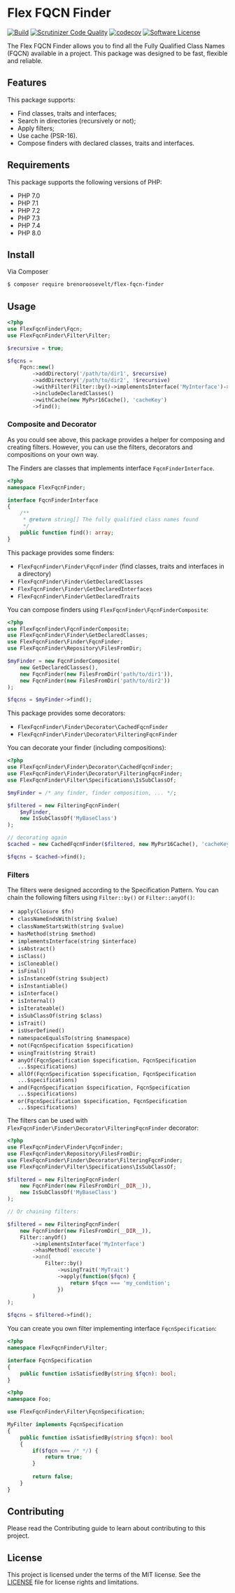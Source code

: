 # Flex FQCN Finder
[![Build](https://github.com/brenoroosevelt/flex-fqcn-finder/actions/workflows/ci.yml/badge.svg)](https://github.com/brenoroosevelt/oni-bus/actions/workflows/ci.yml)
[![Scrutinizer Code Quality](https://scrutinizer-ci.com/g/brenoroosevelt/flex-fqcn-finder/badges/quality-score.png?b=main)](https://scrutinizer-ci.com/g/brenoroosevelt/flex-fqcn-finder/?branch=main)
[![codecov](https://codecov.io/gh/brenoroosevelt/flex-fqcn-finder/branch/main/graph/badge.svg?token=S1QBA18IBX)](https://codecov.io/gh/brenoroosevelt/flex-fqcn-finder)
[![Software License](https://img.shields.io/badge/license-MIT-brightgreen.svg?style=flat)](LICENSE.md)

The Flex FQCN Finder allows you to find all the Fully Qualified Class Names (FQCN) available in a project. This package was designed to be fast, flexible and reliable.
## Features

This package supports:

- Find classes, traits and interfaces;
- Search in directories (recursively or not);
- Apply filters;
- Use cache (PSR-16).
- Compose finders with declared classes, traits and interfaces. 

## Requirements

This package supports the following versions of PHP:

* PHP 7.0
* PHP 7.1
* PHP 7.2
* PHP 7.3
* PHP 7.4
* PHP 8.0

## Install

Via Composer

``` bash
$ composer require brenoroosevelt/flex-fqcn-finder
```
## Usage

```php
<?php
use FlexFqcnFinder\Fqcn;
use FlexFqcnFinder\Filter\Filter;

$recursive = true;

$fqcns = 
    Fqcn::new()
        ->addDirectory('/path/to/dir1', $recursive)
        ->addDirectory('/path/to/dir2', !$recursive)
        ->withFilter(Filter::by()->implementsInterface('MyInterface')->hasMethod('method'))
        ->includeDeclaredClasses()
        ->withCache(new MyPsr16Cache(), 'cacheKey')
        ->find();
```

### Composite and Decorator

As you could see above, this package provides a helper for composing and creating filters. However, you can use the filters, decorators and compositions on your own way.

The Finders are classes that implements interface `FqcnFinderInterface`.
```php
<?php
namespace FlexFqcnFinder;

interface FqcnFinderInterface
{
    /**
     * @return string[] The fully qualified class names found
     */
    public function find(): array;
}
```
This package provides some finders:
* `FlexFqcnFinder\Finder\FqcnFinder` (find classes, traits and interfaces in a directory)
* `FlexFqcnFinder\Finder\GetDeclaredClasses`
* `FlexFqcnFinder\Finder\GetDeclaredInterfaces`
* `FlexFqcnFinder\Finder\GetDeclaredTraits`

You can compose finders using `FlexFqcnFinder\FqcnFinderComposite`:
```php
<?php
use FlexFqcnFinder\FqcnFinderComposite;
use FlexFqcnFinder\Finder\GetDeclaredClasses;
use FlexFqcnFinder\Finder\FqcnFinder;
use FlexFqcnFinder\Repository\FilesFromDir;

$myFinder = new FqcnFinderComposite(
    new GetDeclaredClasses(),
    new FqcnFinder(new FilesFromDir('path/to/dir1')),
    new FqcnFinder(new FilesFromDir('path/to/dir2'))
);

$fqcns = $myFinder->find();
```

This package provides some decorators: 
* `FlexFqcnFinder\Finder\Decorator\CachedFqcnFinder`
* `FlexFqcnFinder\Finder\Decorator\FilteringFqcnFinder`

You can decorate your finder (including compositions):
```php
<?php
use FlexFqcnFinder\Finder\Decorator\CachedFqcnFinder;
use FlexFqcnFinder\Finder\Decorator\FilteringFqcnFinder;
use FlexFqcnFinder\Filter\Specifications\IsSubClassOf;

$myFinder = /* any finder, finder composition, ... */;

$filtered = new FilteringFqcnFinder(
    $myFinder,
    new IsSubClassOf('MyBaseClass')
);

// decorating again
$cached = new CachedFqcnFinder($filtered, new MyPsr16Cache(), 'cacheKey');

$fqcns = $cached->find();
```

### Filters
The filters were designed according to the Specification Pattern. You can chain the following filters using `Filter::by()` or `Filter::anyOf()`:

* `apply(Closure $fn)`
* `classNameEndsWith(string $value)`
* `classNameStartsWith(string $value)`
* `hasMethod(string $method)`
* `implementsInterface(string $interface)`
* `isAbstract()`
* `isClass()`
* `isCloneable()`
* `isFinal()`
* `isInstanceOf(string $subject)`
* `isInstantiable()`
* `isInterface()`
* `isInternal()`
* `isIterateable()`
* `isSubClassOf(string $class)`
* `isTrait()`
* `isUserDefined()`
* `namespaceEqualsTo(string $namespace)`
* `not(FqcnSpecification $specification)`
* `usingTrait(string $trait)`
* `anyOf(FqcnSpecification $specification, FqcnSpecification ...$specifications)`
* `allOf(FqcnSpecification $specification, FqcnSpecification ...$specifications)`
* `and(FqcnSpecification $specification, FqcnSpecification ...$specifications)`
* `or(FqcnSpecification $specification, FqcnSpecification ...$specifications)`

The filters can be used with `FlexFqcnFinder\Finder\Decorator\FilteringFqcnFinder` decorator:

```php
<?php
use FlexFqcnFinder\Finder\FqcnFinder;
use FlexFqcnFinder\Repository\FilesFromDir;
use FlexFqcnFinder\Finder\Decorator\FilteringFqcnFinder;
use FlexFqcnFinder\Filter\Specifications\IsSubClassOf;

$filtered = new FilteringFqcnFinder(
    new FqcnFinder(new FilesFromDir(__DIR__)),
    new IsSubClassOf('MyBaseClass')
);

// Or chaining filters:

$filtered = new FilteringFqcnFinder(
    new FqcnFinder(new FilesFromDir(__DIR__)),
    Filter::anyOf()
        ->implementsInterface('MyInterface')
        ->hasMethod('execute')
        ->and(
            Filter::by()
                ->usingTrait('MyTrait')
                ->apply(function($fqcn) {
                    return $fqcn === 'my_condition';
                })
        )
);

$fqcns = $filtered->find();
```

You can create you own filter implementing interface `FqcnSpecification`:

```php
<?php
namespace FlexFqcnFinder\Filter;

interface FqcnSpecification
{
    public function isSatisfiedBy(string $fqcn): bool;
}
```

```php
<?php
namespace Foo;

use FlexFqcnFinder\Filter\FqcnSpecification;

MyFilter implements FqcnSpecification
{
    public function isSatisfiedBy(string $fqcn): bool
    {
        if($fqcn === /* */) {
            return true;
        }
        
        return false;
    }
}
```

## Contributing

Please read the Contributing guide to learn about contributing to this project.

## License

This project is licensed under the terms of the MIT license. See the [LICENSE](LICENSE.md) file for license rights and limitations.